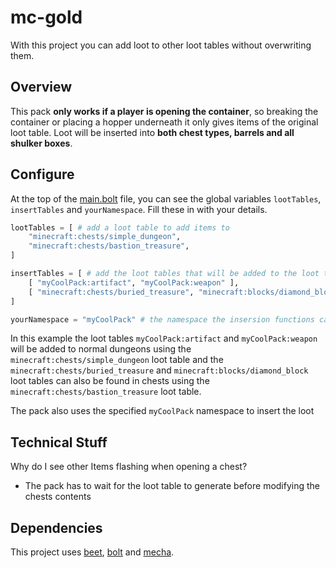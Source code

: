 # **mc-gold**
With this project you can add loot to other loot tables without overwriting them.

## **Overview**
This pack **only works if a player is opening the container**, so breaking the container or placing a hopper underneath it only gives items of the original loot table.
Loot will be inserted into **both chest types, barrels and all shulker boxes**.

## **Configure**
At the top of the [main.bolt](src/data/gold/modules/main.bolt) file, you can see the global variables `lootTables`, `insertTables` and `yourNamespace`.
Fill these in with your details.
```python
lootTables = [ # add a loot table to add items to
    "minecraft:chests/simple_dungeon",
    "minecraft:chests/bastion_treasure",
]

insertTables = [ # add the loot tables that will be added to the loot table with the same index
    [ "myCoolPack:artifact", "myCoolPack:weapon" ],
    [ "minecraft:chests/buried_treasure", "minecraft:blocks/diamond_block" ],
]

yourNamespace = "myCoolPack" # the namespace the insersion functions can be found under for compatibilty reasons
```
In this example the loot tables `myCoolPack:artifact` and `myCoolPack:weapon` will be added to normal dungeons using the `minecraft:chests/simple_dungeon` loot table and the `minecraft:chests/buried_treasure` and `minecraft:blocks/diamond_block` loot tables can also be found in chests using the `minecraft:chests/bastion_treasure` loot table.

The pack also uses the specified `myCoolPack` namespace to insert the loot

## **Technical Stuff**
Why do I see other Items flashing when opening a chest?
- The pack has to wait for the loot table to generate before modifying the chests contents

## **Dependencies**
This project uses [beet](https://github.com/mcbeet/beet), [bolt](https://github.com/mcbeet/bolt) and [mecha](https://github.com/mcbeet/mecha).
